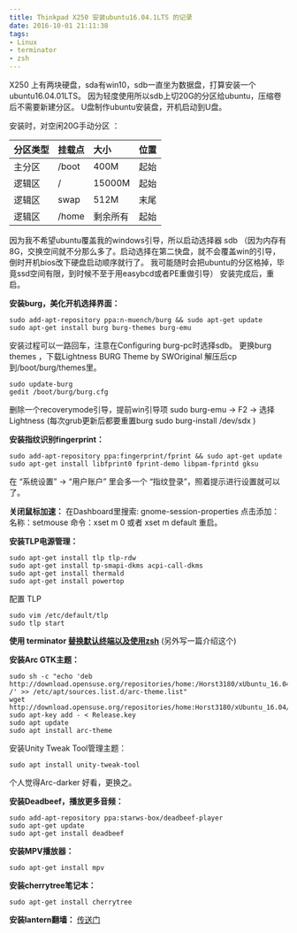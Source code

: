 ```yaml
---
title: Thinkpad X250 安装ubuntu16.04.1LTS 的记录
date: 2016-10-01 21:11:38
tags: 
- Linux
- terminator
- zsh
---
```


X250 上有两块硬盘，sda有win10，sdb一直坐为数据盘，打算安装一个ubuntu16.04.01LTS。
因为轻度使用所以sdb上切20G的分区给ubuntu，压缩卷后不需要新建分区。
U盘制作ubuntu安装盘，开机启动到U盘。

安装时，对空闲20G手动分区 ：

| 分区类型 | 挂载点   | 大小     | 位置   |
| :--- | :---- | :----- | :--- |
| 主分区  | /boot | 400M   | 起始   |
| 逻辑区  | /     | 15000M | 起始   |
| 逻辑区  | swap  | 512M   | 末尾   |
| 逻辑区  | /home | 剩余所有   | 起始   |

因为我不希望ubuntu覆盖我的windows引导，所以启动选择器 sdb
（因为内存有8G，交换空间就不分那么多了。启动选择在第二快盘，就不会覆盖win的引导，倒时开机bios改下硬盘启动顺序就行了。
我可能随时会把ubuntu的分区格掉，毕竟ssd空间有限，到时候不至于用easybcd或者PE重做引导）
安装完成后，重启。

**安装burg，美化开机选择界面：**

```shell
sudo add-apt-repository ppa:n-muench/burg && sudo apt-get update
sudo apt-get install burg burg-themes burg-emu
```

安装过程可以一路回车，注意在Configuring burg-pc时选择sdb。
更换burg themes ，下载Lightness BURG Theme by SWOriginal
解压后cp到/boot/burg/themes里。

```shell
sudo update-burg
gedit /boot/burg/burg.cfg
```

删除一个recoverymode引导，提前win引导项
sudo burg-emu -> F2 -> 选择Lightness
(每次grub更新后都要重置burg sudo burg-install /dev/sdx )



**安装指纹识别fingerprint：**

```shell
sudo add-apt-repository ppa:fingerprint/fprint && sudo apt-get update
sudo apt-get install libfprint0 fprint-demo libpam-fprintd gksu
```

在 “系统设置” -> “用户账户” 里会多一个 “指纹登录”，照着提示进行设置就可以了。

**关闭鼠标加速：**
在Dashboard里搜索:
gnome-session-properties
点击添加：
名称：setmouse
命令：xset m 0 或者 xset m default
重启。

**安装TLP电源管理：**

```shell
sudo apt-get install tlp tlp-rdw
sudo apt-get install tp-smapi-dkms acpi-call-dkms
sudo apt-get install thermald
sudo apt-get install powertop
```

配置 TLP

```shell
sudo vim /etc/default/tlp
sudo tlp start
```


**使用 terminator [替换默认终端以及使用zsh](/2016/10/01/使用%20Terminator%20%20&%20ZSH的配置/)** (另外写一篇介绍这个)

**安装Arc GTK主题：**

```shell
sudo sh -c "echo 'deb http://download.opensuse.org/repositories/home:/Horst3180/xUbuntu_16.04/ /' >> /etc/apt/sources.list.d/arc-theme.list"
wget http://download.opensuse.org/repositories/home:Horst3180/xUbuntu_16.04/Release.key
sudo apt-key add - < Release.key
sudo apt update
sudo apt install arc-theme
```

安装Unity Tweak Tool管理主题：

```shell
sudo apt install unity-tweak-tool
```



个人觉得Arc-darker 好看，更换之。

**安装Deadbeef，播放更多音频：**

```shell
sudo add-apt-repository ppa:starws-box/deadbeef-player
sudo apt-get update
sudo apt-get install deadbeef
```




**安装MPV播放器：**

```shell
sudo apt-get install mpv
```




**安装cherrytree笔记本：**

```shell
sudo apt-get install cherrytree
```




**安装lantern翻墙：**
[传送门](https://github.com/getlantern/forum/issues/833)